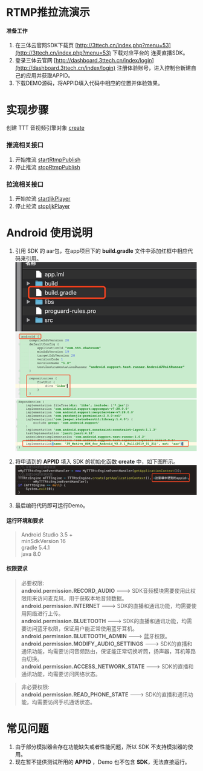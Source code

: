 # RTMP推拉流演示

#### 准备工作
1. 在三体云官网SDK下载页 [http://3ttech.cn/index.php?menu=53](http://3ttech.cn/index.php?menu=53) 下载对应平台的 连麦直播SDK。
2. 登录三体云官网 [http://dashboard.3ttech.cn/index/login](http://dashboard.3ttech.cn/index/login) 注册体验账号，进入控制台新建自己的应用并获取APPID。
3. 下载DEMO源码，将APPID填入代码中相应的位置并体验效果。

# 实现步骤

创建 TTT 音视频引擎对象 [create](http://www.3ttech.cn/index.php?menu=72&type=Android#create)

### 推流相关接口

1. 开始推流 [startRtmpPublish](http://www.3ttech.cn/index.php?menu=72&type=Android#startRtmpPublish)
2. 停止推流 [stopRtmpPublish](http://www.3ttech.cn/index.php?menu=72&type=Android#stopRtmpPublish)

### 拉流相关接口

1. 开始拉流 [startIjkPlayer](http://www.3ttech.cn/index.php?menu=72&type=Android#startIjkPlayer)
2. 停止拉流 [stopIjkPlayer](http://www.3ttech.cn/index.php?menu=72&type=Android#stopIjkPlayer)


# Android 使用说明
1. 引用 SDK 的 aar包，在app项目下的 **build.gradle** 文件中添加红框中相应代码来引用。
![](Android_5.jpg) 
![](Android_6.jpg) 
![](Android_7.jpg) 

2. 将申请到的 **APPID** 填入 SDK 的初始化函数 **create** 中，如下图所示。
![](Android_8.jpg)
 
3. 最后编码代码即可运行Demo。

#### 运行环境和要求

> Android Studio 3.5 +  
> minSdkVersion 16  
> gradle 5.4.1  
> java 8.0  

#### 权限要求

>必要权限:  
**android.permission.RECORD_AUDIO** ---> SDK音频模块需要使用此权限用来访问麦克风，用于获取本地音频数据。  
**android.permission.INTERNET** ---> SDK的直播和通讯功能，均需要使用网络进行上传。  
**android.permission.BLUETOOTH** ---> SDK的直播和通讯功能，均需要访问蓝牙权限，保证用户能正常使用蓝牙耳机。  
**android.permission.BLUETOOTH_ADMIN** ---> 蓝牙权限。  
**android.permission.MODIFY\_AUDIO\_SETTINGS** ---> SDK的直播和通讯功能，均需要访问音频路由，保证能正常切换听筒，扬声器，耳机等路由切换。  
**android.permission.ACCESS\_NETWORK\_STATE** ---> SDK的直播和通讯功能，均需要访问网络状态。

>非必要权限:    
**android.permission.READ\_PHONE\_STATE** ---> SDK的直播和通讯功能，均需要访问手机通话状态。 
 

# 常见问题
1. 由于部分模拟器会存在功能缺失或者性能问题，所以 SDK 不支持模拟器的使用。
2. 现在暂不提供测试所用的 **APPID** ，Demo 也不包含 **SDK**，无法直接运行。

